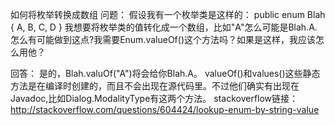 如何将枚举转换成数组
问题：
假设我有一个枚举类是这样的：
public enum Blah {
    A, B, C, D
}
我想要将枚举类的值转化成一个数组，比如"A"怎么可能是Blah.A.怎么有可能做到这点?我需要Enum.valueOf()这个方法吗？如果是这样，我应该怎么用他？

回答：
是的，Blah.valuOf("A")将会给你Blah.A。
valueOf()和values()这些静态方法是在编译时创建的，而且不会出现在源代码里。不过他们确实有出现在Javadoc,比如Dialog.ModalityType有这两个方法。
stackoverflow链接：
http://stackoverflow.com/questions/604424/lookup-enum-by-string-value
